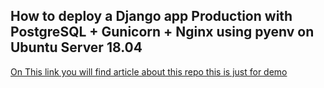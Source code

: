 ## How to deploy a Django app Production with PostgreSQL + Gunicorn + Nginx using pyenv on Ubuntu Server 18.04

[On This link you will find article about this repo this is just for demo](https://blog.ndmsolutions.com/how-to-deploy-a-django-app-production-with-postgresql-gunicorn-nginx-using-pyenv-on-ubuntu-server-18-04/)